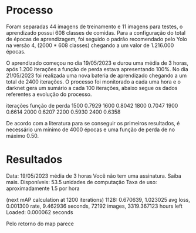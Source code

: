 # Processo

Foram separadas 44 imagens de treinamento e 11 imagens para testes, o aprendizado possui 608 classes de comidas. Para a  configuração do total de épocas de aprendizagem, foi seguido o padrão recomendado pelo Yolo na versão 4, (2000 * 608 classes) chegando a um valor de 1.216.000 épocas.


O aprendizado começou no dia 19/05/2023 e durou uma média de 3 horas, após 1.200 iterações a função de perda estava apresentando 100%. No dia 21/05/2023 foi realizada uma nova bateria de aprendizado chegando a um total de 2400 iterações. O processo foi monitorado a cada uma hora e o darknet gera um sumário a cada 100 iterações, abaixo segue os dados referentes a evolução do processo.

iterações   função de perda
1500            0.7929
1600            0.8042
1800            0.7047
1900            0.6614
2000            0.6207
2200            0.5930
2400            0.6358

De acordo com a literatura para se conseguir os primeiros resultados, é necessário um mínimo de 4000 épocas e uma função de perda de no máximo 0.50.


# Resultados  


Data: 19/05/2023
média de 3 horas 
Você não tem uma assinatura. Saiba mais.
Disponíveis: 53.5 unidades de computação
Taxa de uso: aproximadamente 1.5 por hora


(next mAP calculation at 1200 iterations) 
 1128: 0.670639, 1.023025 avg loss, 0.001300 rate, 9.462936 seconds, 72192 images, 3319.367123 hours left
Loaded: 0.000062 seconds

Pelo retorno do map parece 